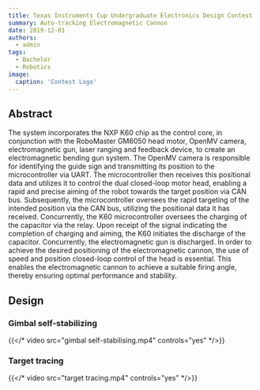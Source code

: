 ```yaml
---
title: Texas Instruments Cup Undergraduate Electronics Design Contest
summary: Auto-tracking Electromagnetic Cannon
date: 2019-12-01
authors:
  - admin
tags:
  - Bachelor
  - Robotics
image:
  caption: 'Contest Logo'
---
```


## Abstract

The system incorporates the NXP K60 chip as the control core, in conjunction with the RoboMaster GM6050 head motor, OpenMV camera, electromagnetic gun, laser ranging and feedback device, to create an electromagnetic bending gun system. The OpenMV camera is responsible for identifying the guide sign and transmitting its position to the microcontroller via UART. The microcontroller then receives this positional data and utilizes it to control the dual closed-loop motor head, enabling a rapid and precise aiming of the robot towards the target position via CAN bus. Subsequently, the microcontroller oversees the rapid targeting of the intended position via the CAN bus, utilizing the positional data it has received. Concurrently, the K60 microcontroller oversees the charging of the capacitor via the relay. Upon receipt of the signal indicating the completion of charging and aiming, the K60 initiates the discharge of the capacitor. Concurrently, the electromagnetic gun is discharged. In order to achieve the desired positioning of the electromagnetic cannon, the use of speed and position closed-loop control of the head is essential. This enables the electromagnetic cannon to achieve a suitable firing angle, thereby ensuring optimal performance and stability.

## Design

### Gimbal self-stabilizing

{{</* video src="gimbal self-stabilising.mp4" controls="yes" */>}}

### Target tracing

{{</* video src="target tracing.mp4" controls="yes" */>}}
